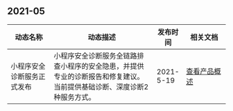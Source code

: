 ## 2021-05
<table>
<tr><th width=20%>动态名称</th><th width=48%>动态描述</th><th width=12%>发布时间</th><th width=20%>相关文档</th></tr>
<tbody><tr>
<td>小程序安全诊断服务正式发布	</td>
<td>小程序安全诊断服务全链路排查小程序的安全隐患，并提供专业的诊断报告和修复建议。
当前提供基础诊断、深度诊断2种服务方式。</td>
<td>2021-5-19</td>
<td><a href="https://cloud.tencent.com/document/product/1223/44260">查看产品概述	</a></td></tr>
</tbody></table>
